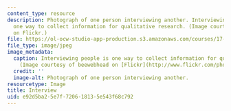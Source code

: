 ```yaml
---
content_type: resource
description: Photograph of one person interviewing another. Interviewing people is
  one way to collect information for qualitative research. (Image courtesy of beewebhead
  on Flickr.)
file: https://ol-ocw-studio-app-production.s3.amazonaws.com/courses/17-878-qualitative-research-design-and-methods-fall-2007/e92d5ba25e7f720618135e543f68c792_17-878f07.jpg
file_type: image/jpeg
image_metadata:
  caption: Interviewing people is one way to collect information for qualitative research.
    (Image courtesy of beewebhead on [Flickr](http://www.flickr.com/photos/bee/).)
  credit: ''
  image-alt: Photograph of one person interviewing another.
resourcetype: Image
title: Interview
uid: e92d5ba2-5e7f-7206-1813-5e543f68c792
---
```

